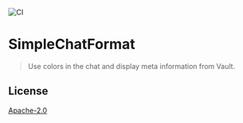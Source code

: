 ![CI](https://github.com/axelrindle/SimpleChatFormat/workflows/CI/badge.svg)

# SimpleChatFormat

> Use colors in the chat and display meta information from Vault.

## License
[Apache-2.0](LICENSE)
